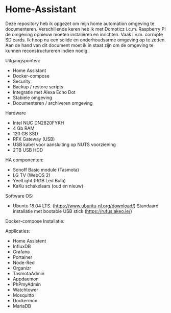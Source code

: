 # Home-Assistant
Deze repository heb ik opgezet om mijn home automation omgeving te documenteren. Verschillende keren heb ik met Domoticz i.c.m. Raspberry PI de omgeving opnieuw moeten installeren en inrichten. Vaak i.v.m. corrupte SD cards. 
Ik hoop nu een solide en onderhoudsarme omgeving op te zetten. Aan de hand van dit document moet ik in staat zijn om de omgeving te kunnen reconstructureren indien nodig.

Uitgangspunten:
- Home Assistant
- Docker-compose
- Security
- Backup / restore scripts
- Integratie met Alexa Echo Dot
- Stabiele omgeving
- Documenteren / archiveren omgeving

Hardware
- Intel NUC DN2820FYKH
- 4 Gb RAM
- 120 GB SSD
- RFX Gateway (USB)
- USB kabel voor aansluiting op NUTS voorziening
- 2TB USB HDD

HA componenten:
- Sonoff Basic module (Tasmota) 
- LG TV (WebOS 2)
- YeelLight (RGB Led Bulb)
- KaKu schakelaars (oud en nieuw)

Software
OS:
- Ubuntu 18.04 LTS. (https://www.ubuntu-nl.org/download/)
Standaard installatie met bootable USB stick (https://rufus.akeo.ie/)

Docker-compose
Installatie:

Applicaties:
- Home Assistent
- InfluxDB
- Grafana
- Portainer
- Node-Red
- Organizr
- TasmotaAdmin
- Appdaemon
- PhPmyAdmin
- Watchtower
- Mosquitto
- Dockermon
- MariaDB

